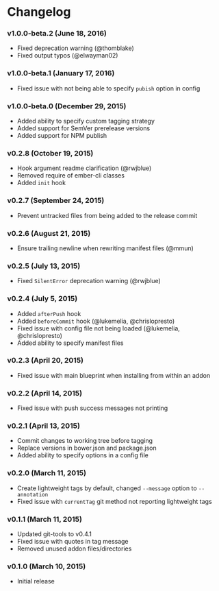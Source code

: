 # Changelog

### v1.0.0-beta.2 (June 18, 2016)

* Fixed deprecation warning (@thomblake)
* Fixed output typos (@elwayman02)

### v1.0.0-beta.1 (January 17, 2016)

* Fixed issue with not being able to specify `pubish` option in config

### v1.0.0-beta.0 (December 29, 2015)

* Added ability to specify custom tagging strategy
* Added support for SemVer prerelease versions
* Added support for NPM publish

### v0.2.8 (October 19, 2015)

* Hook argument readme clarification (@rwjblue)
* Removed require of ember-cli classes
* Added `init` hook

### v0.2.7 (September 24, 2015)

* Prevent untracked files from being added to the release commit

### v0.2.6 (August 21, 2015)

* Ensure trailing newline when rewriting manifest files (@mmun)

### v0.2.5 (July 13, 2015)

* Fixed `SilentError` deprecation warning (@rwjblue)

### v0.2.4 (July 5, 2015)

* Added `afterPush` hook
* Added `beforeCommit` hook (@lukemelia, @chrislopresto)
* Fixed issue with config file not being loaded (@lukemelia, @chrislopresto)
* Added ability to specify manifest files

### v0.2.3 (April 20, 2015)

* Fixed issue with main blueprint when installing from within an addon

### v0.2.2 (April 14, 2015)

* Fixed issue with push success messages not printing

### v0.2.1 (April 13, 2015)

* Commit changes to working tree before tagging
* Replace versions in bower.json and package.json
* Added ability to specify options in a config file

### v0.2.0 (March 11, 2015)

* Create lightweight tags by default, changed `--message` option to `--annotation`
* Fixed issue with `currentTag` git method not reporting lightweight tags

### v0.1.1 (March 11, 2015)

* Updated git-tools to v0.4.1
* Fixed issue with quotes in tag message
* Removed unused addon files/directories

### v0.1.0 (March 10, 2015)

* Initial release
